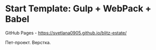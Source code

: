 # Start Template: Gulp + WebPack + Babel

GitHub Pages - https://svetlana0905.github.io/blitz-estate/

Пет-проект. Верстка. 

